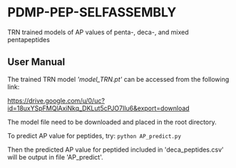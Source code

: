 # PDMP-PEP-SELFASSEMBLY
TRN trained models of AP values of penta-, deca-, and mixed pentapeptides

## User Manual

The trained TRN model _'model_TRN.pt'_ can be accessed from the following link:

https://drive.google.com/u/0/uc?id=18uxYSpFMQlAxiNkq_DKLut5cPJO7Ilu6&export=download

The model file need to be downloaded and placed in the root directory.

To predict AP value for peptides, try:
`python AP_predict.py`

Then the predicted AP value for peptided included in 'deca_peptides.csv' will be output in file 'AP_predict'.
